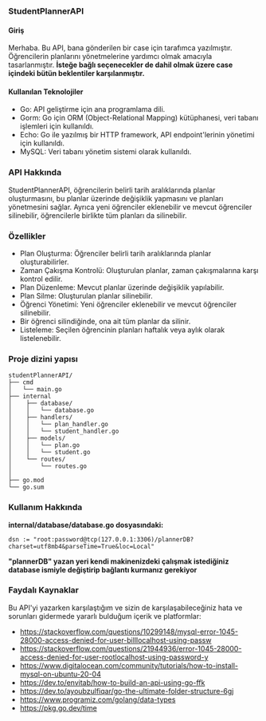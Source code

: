 ### StudentPlannerAPI
#### Giriş
Merhaba. Bu API, bana gönderilen bir case için tarafımca yazılmıştır. Öğrencilerin planlarını yönetmelerine yardımcı olmak amacıyla tasarlanmıştır.
**İsteğe bağlı seçenecekler de dahil olmak üzere case içindeki bütün beklentiler karşılanmıştır.**
#### Kullanılan Teknolojiler
* Go: API geliştirme için ana programlama dili.
* Gorm: Go için ORM (Object-Relational Mapping) kütüphanesi, veri tabanı işlemleri için kullanıldı.
* Echo: Go ile yazılmış bir HTTP framework, API endpoint'lerinin yönetimi için kullanıldı.
* MySQL: Veri tabanı yönetim sistemi olarak kullanıldı.

### API Hakkında
StudentPlannerAPI, öğrencilerin belirli tarih aralıklarında planlar oluşturmasını, bu planlar üzerinde değişiklik yapmasını ve planları yönetmesini sağlar. Ayrıca yeni öğrenciler eklenebilir ve mevcut öğrenciler silinebilir, öğrencilerle birlikte tüm planları da silinebilir.

### Özellikler
* Plan Oluşturma: Öğrenciler belirli tarih aralıklarında planlar oluşturabilirler.
* Zaman Çakışma Kontrolü: Oluşturulan planlar, zaman çakışmalarına karşı kontrol edilir.
* Plan Düzenleme: Mevcut planlar üzerinde değişiklik yapılabilir.
* Plan Silme: Oluşturulan planlar silinebilir.
* Öğrenci Yönetimi: Yeni öğrenciler eklenebilir ve mevcut öğrenciler silinebilir. 
* Bir öğrenci silindiğinde, ona ait tüm planlar da silinir.
* Listeleme: Seçilen öğrencinin planları haftalık veya aylık olarak listelenebilir.

### Proje dizini yapısı
```
studentPlannerAPI/
├── cmd
│   └── main.go
├── internal
│    ├── database/
│    │   └── database.go     
│    ├── handlers/
│    │   └── plan_handler.go
│    │   └── student_handler.go
│    ├── models/
│    │   └── plan.go
│    │   └── student.go
│    └── routes/
│        └── routes.go
│    
├── go.mod
└── go.sum

```

### Kullanım Hakkında
**internal/database/database.go dosyasındaki:**
```
dsn := "root:password@tcp(127.0.0.1:3306)/plannerDB?charset=utf8mb4&parseTime=True&loc=Local"
```
**"plannerDB" yazan yeri kendi makinenizdeki çalışmak istediğiniz database ismiyle değiştirip bağlantı kurmanız gerekiyor**

### Faydalı Kaynaklar

Bu API'yi yazarken karşılaştığım ve sizin de karşılaşabileceğiniz hata ve sorunları gidermede yararlı bulduğum içerik ve platformlar:
* https://stackoverflow.com/questions/10299148/mysql-error-1045-28000-access-denied-for-user-billlocalhost-using-passw
* https://stackoverflow.com/questions/21944936/error-1045-28000-access-denied-for-user-rootlocalhost-using-password-y
* https://www.digitalocean.com/community/tutorials/how-to-install-mysql-on-ubuntu-20-04
* https://dev.to/envitab/how-to-build-an-api-using-go-ffk
* https://dev.to/ayoubzulfiqar/go-the-ultimate-folder-structure-6gj
* https://www.programiz.com/golang/data-types
* https://pkg.go.dev/time